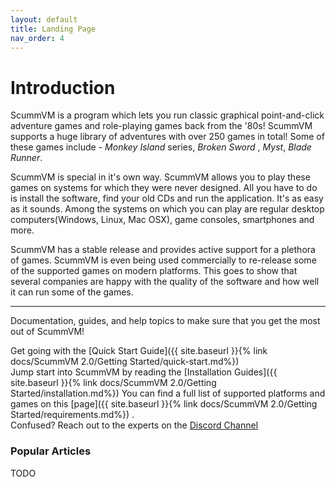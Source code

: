 ```yaml
---
layout: default
title: Landing Page
nav_order: 4
---
```


# Introduction
ScummVM is a program which lets you run classic graphical point-and-click adventure games and role-playing games back from the '80s!
ScummVM supports a huge library of adventures with over 250 games in total! Some of these games include - _Monkey Island_ series, _Broken Sword_ , _Myst_, _Blade Runner_. 

ScummVM is special in it's own way. ScummVM allows you to play these games on systems for which they were never designed. All you have to do is install the software, find your old CDs and run the application. It's as easy as it sounds. Among the systems on which you can play are regular desktop computers(Windows, Linux, Mac OSX), game consoles, smartphones and more.

ScummVM has a stable release and provides active support for a plethora of games. ScummVM is even being used commercially to re-release some of the supported games on modern platforms. This goes to show that several companies are happy with the quality of the software and how well it can run some of the games.

---
Documentation, guides, and help topics to make sure that you get the most out of ScummVM!

Get going with the [Quick Start Guide]({{ site.baseurl }}{% link docs/ScummVM 2.0/Getting Started/quick-start.md%})  
Jump start into ScummVM by reading the [Installation Guides]({{ site.baseurl }}{% link docs/ScummVM 2.0/Getting Started/installation.md%}) 
You can find a full list of supported platforms and games on this [page]({{ site.baseurl }}{% link docs/ScummVM 2.0/Getting Started/requirements.md%}) .  
Confused? Reach out to the experts on the [Discord Channel](https://discord.gg/5D8yTtF)  

### Popular Articles
TODO



